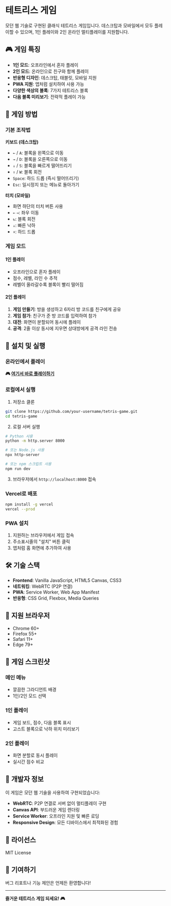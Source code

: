 # 테트리스 게임

모던 웹 기술로 구현된 클래식 테트리스 게임입니다. 데스크탑과 모바일에서 모두 플레이할 수 있으며, 1인 플레이와 2인 온라인 멀티플레이를 지원합니다.

## 🎮 게임 특징

- **1인 모드**: 오프라인에서 혼자 플레이
- **2인 모드**: 온라인으로 친구와 함께 플레이
- **반응형 디자인**: 데스크탑, 태블릿, 모바일 지원
- **PWA 지원**: 앱처럼 설치하여 사용 가능
- **다양한 색상의 블록**: 7가지 테트리스 블록
- **다음 블록 미리보기**: 전략적 플레이 가능

## 🎯 게임 방법

### 기본 조작법

**키보드 (데스크탑)**
- `←` / `A`: 블록을 왼쪽으로 이동
- `→` / `D`: 블록을 오른쪽으로 이동
- `↓` / `S`: 블록을 빠르게 떨어뜨리기
- `↑` / `W`: 블록 회전
- `Space`: 하드 드롭 (즉시 떨어뜨리기)
- `Esc`: 일시정지 또는 메뉴로 돌아가기

**터치 (모바일)**
- 화면 하단의 터치 버튼 사용
- `←` `→`: 좌우 이동
- `↻`: 블록 회전
- `↓`: 빠른 낙하
- `⬇`: 하드 드롭

### 게임 모드

#### 1인 플레이
- 오프라인으로 혼자 플레이
- 점수, 레벨, 라인 수 추적
- 레벨이 올라갈수록 블록이 빨리 떨어짐

#### 2인 플레이
1. **게임 만들기**: 방을 생성하고 6자리 방 코드를 친구에게 공유
2. **게임 참가**: 친구가 준 방 코드를 입력하여 참가
3. **대전**: 화면이 분할되어 동시에 플레이
4. **공격**: 2줄 이상 동시에 지우면 상대방에게 공격 라인 전송

## 🚀 설치 및 실행

### 온라인에서 플레이
**🎮 [여기서 바로 플레이하기](https://your-tetris-game.vercel.app)**

### 로컬에서 실행

1. 저장소 클론
```bash
git clone https://github.com/your-username/tetris-game.git
cd tetris-game
```

2. 로컬 서버 실행
```bash
# Python 사용
python -m http.server 8000

# 또는 Node.js 사용
npx http-server

# 또는 npm 스크립트 사용
npm run dev
```

3. 브라우저에서 `http://localhost:8000` 접속

### Vercel로 배포
```bash
npm install -g vercel
vercel --prod
```

### PWA 설치

1. 지원하는 브라우저에서 게임 접속
2. 주소표시줄의 "설치" 버튼 클릭
3. 앱처럼 홈 화면에 추가하여 사용

## 🛠 기술 스택

- **Frontend**: Vanilla JavaScript, HTML5 Canvas, CSS3
- **네트워킹**: WebRTC (P2P 연결)
- **PWA**: Service Worker, Web App Manifest
- **반응형**: CSS Grid, Flexbox, Media Queries

## 📱 지원 브라우저

- Chrome 60+
- Firefox 55+
- Safari 11+
- Edge 79+

## 🎨 게임 스크린샷

### 메인 메뉴
- 깔끔한 그라디언트 배경
- 1인/2인 모드 선택

### 1인 플레이
- 게임 보드, 점수, 다음 블록 표시
- 고스트 블록으로 낙하 위치 미리보기

### 2인 플레이
- 화면 분할로 동시 플레이
- 실시간 점수 비교

## 🔧 개발자 정보

이 게임은 모던 웹 기술을 사용하여 구현되었습니다:

- **WebRTC**: P2P 연결로 서버 없이 멀티플레이 구현
- **Canvas API**: 부드러운 게임 렌더링
- **Service Worker**: 오프라인 지원 및 빠른 로딩
- **Responsive Design**: 모든 디바이스에서 최적화된 경험

## 📄 라이선스

MIT License

## 🤝 기여하기

버그 리포트나 기능 제안은 언제든 환영합니다!

---

**즐거운 테트리스 게임 되세요! 🎮**
